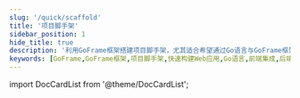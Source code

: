 ```yaml
---
slug: '/quick/scaffold'
title: '项目脚手架'
sidebar_position: 1
hide_title: true
description: '利用GoFrame框架搭建项目脚手架，尤其适合希望通过Go语言与GoFrame框架高效结合，实现前端与后端技术的无缝集成的开发者，助力快速启动与灵活高效的项目开发。'
keywords: [GoFrame,GoFrame框架,项目脚手架,快速构建Web应用,Go语言,前端集成,后端技术,高效项目开发,灵活开发,Web应用]
---
```

import DocCardList from '@theme/DocCardList';

<DocCardList />